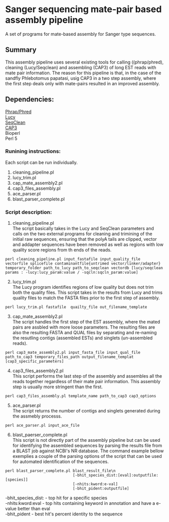 # Sanger sequencing mate-pair based assembly pipeline
 A set of programs for mate-based assembly for Sanger type sequences. 
## Summary
This assembly pipeline uses several existing tools for calling ((phrap/phred),  cleaning (Lucy/Seqclean) and assembling (CAP3) of long EST reads with mate pair information. The reason for this pipeline is that, in the case of the sandfly Phlebotomus papatasi, usig CAP3 in a two step assembly, where the first step deals only with mate-pairs resulted in an improved assembly.

## Dependencies:
<a href="http://www.phrap.org/phredphrapconsed.html">Phrap/Phred </a><br>
<a href="http://www.complex.iastate.edu/download/Lucy2/index.html">Lucy</a><br>
<a href="ftp://occams.dfci.harvard.edu/pub/bio/tgi/software/seqclean/">SeqClean </a><br>
<a href="http://seq.cs.iastate.edu/">CAP3</a><br>
Bioperl <br>
Perl 5 <br>

### Runining instructions:
Each script can be run individually. 
1. cleaning_pipeline.pl
2. lucy_trim.pl
3. cap_mate_assembly2.pl
4. cap3_files_assembly.pl
5. ace_parser.pl
6. blast_parser_complete.pl

### Script description:
1. cleaning_pipeline.pl<br>
The script basically takes in the Lucy and SeqClean parameters and calls on the two external programs for cleaning and trimining of the initial raw sequences, ensuring that the polyA tails are clipped, vector and addapter sequences have been removed as well as regions with low quality score regions from th ends of the reads. 
```
perl cleaning_pipeline.pl input_fastafile input_quality_file vectorfile splicefile contaminantfile{untrimed vector/linker/adapter} temporary_folder path_to_lucy path_to_seqclean vectordb [lucy/seqclean params : -lucy:lucy_param:value / -sqcln:sqcln_param:value]
```
2. lucy_trim.pl<br>
The Lucy program identifies regions of low quality but does not trim both the quality files. This script takes in the results from Lucy and trims quality files to match the FASTA files prior to the first step of assembly. 
```
perl lucy_trim.pl fastafile  quailty_file out_filename_template
```
3. cap_mate_assembly2.pl<br>
The script handles the first step of the EST assembly, where the mated pairs are assbled with more loose parameters. The resulting files are also the resulting FASTA and QUAL files by separating and re-naming the resutling contigs (assembled ESTs) and singlets (un-assembled reads). 
```
perl cap3_mate_assembly2.pl input_fasta_file input_qual_file path_to_cap3 temporary_files_path output_filename_templat [cap3_specific_parameters]
```
4. cap3_files_assembly2.pl<br>
This script performs the last step of the assembly and assembles all the reads together regardless of their mate pair information. This assembly step is usually more stringent than the first.
```
perl cap3_files_assembly.pl template_name path_to_cap3 cap3_options
```

5. ace_parser.pl<br>
The script returns the number of contigs and singlets generated  during the assmebly processs. 
```
perl ace_parser.pl input_ace_file
```
6. blast_paerser_complete.pl<br>
This script is not directly part of the assembly pipeline but can be used for identifying the assembled sequences by parsing the results file from a BLAST job against NCBI's NR database. The command example bellow exemplies a couple of the parsing options of the script that can be used for automated identification of the sequences.
```
perl blast_parser_complete.pl blast_result_file\n
                              [-bhit_species_dist:[eval]:outputfile:[species]]
                              [-nhits:kword:e-val]
                              [-bhit_pident:outputfile]
```
-bhit_species_dist: - top hit for a specific species<br>
-nhits:kword:eval - top hits containing keyword in annotation and have a e-value better than eval <br>
-bhit_pident - best hit's percent identity to the sequence <br>
